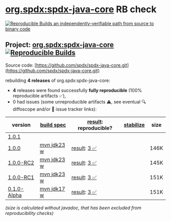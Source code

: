 [org.spdx:spdx-java-core](https://central.sonatype.com/artifact/org.spdx/spdx-java-core/versions) RB check
=======

[![Reproducible Builds](https://reproducible-builds.org/images/logos/rb.svg) an independently-verifiable path from source to binary code](https://reproducible-builds.org/)

## Project: [org.spdx:spdx-java-core](https://central.sonatype.com/artifact/org.spdx/spdx-java-core/versions) [![Reproducible Builds](https://img.shields.io/endpoint?url=https://raw.githubusercontent.com/jvm-repo-rebuild/reproducible-central/master/content/org/spdx/spdx-java-core/badge.json)](https://github.com/jvm-repo-rebuild/reproducible-central/blob/master/content/org/spdx/spdx-java-core/README.md)

Source code: [https://github.com/spdx/spdx-java-core.git](https://github.com/spdx/spdx-java-core.git)

rebuilding **4 releases** of org.spdx:spdx-java-core:
- **4** releases were found successfully **fully reproducible** (100% reproducible artifacts :white_check_mark:),
- 0 had issues (some unreproducible artifacts :warning:, see eventual :mag: diffoscope and/or :memo: issue tracker links):

| version | [build spec](/BUILDSPEC.md) | [result](https://reproducible-builds.org/docs/jvm/): reproducible? | [stabilize](https://github.com/google/oss-rebuild/blob/main/cmd/stabilize/README.md) | size |
| -- | --------- | ------ | ------ | -- |
| [1.0.1](https://central.sonatype.com/artifact/org.spdx/spdx-java-core/1.0.1/pom) | | | |
| [1.0.0](https://central.sonatype.com/artifact/org.spdx/spdx-java-core/1.0.0/pom) | [mvn jdk23 w](spdx-java-core-1.0.0.buildspec) | [result](spdx-java-core-1.0.0.buildinfo): [3 :white_check_mark: ](spdx-java-core-1.0.0.buildcompare) | | 146K |
| [1.0.0-RC2](https://central.sonatype.com/artifact/org.spdx/spdx-java-core/1.0.0-RC2/pom) | [mvn jdk23 w](spdx-java-core-1.0.0-RC2.buildspec) | [result](spdx-java-core-1.0.0-RC2.buildinfo): [3 :white_check_mark: ](spdx-java-core-1.0.0-RC2.buildcompare) | | 145K |
| [1.0.0-RC1](https://central.sonatype.com/artifact/org.spdx/spdx-java-core/1.0.0-RC1/pom) | [mvn jdk23 w](spdx-java-core-1.0.0-RC1.buildspec) | [result](spdx-java-core-1.0.0-RC1.buildinfo): [3 :white_check_mark: ](spdx-java-core-1.0.0-RC1.buildcompare) | | 151K |
| [0.1.0-Alpha](https://central.sonatype.com/artifact/org.spdx/spdx-java-core/0.1.0-Alpha/pom) | [mvn jdk17 w](spdx-java-core-0.1.0-Alpha.buildspec) | [result](spdx-java-core-0.1.0-Alpha.buildinfo): [3 :white_check_mark: ](spdx-java-core-0.1.0-Alpha.buildcompare) | | 151K |

<i>(size is calculated without javadoc, that has been excluded from reproducibility checks)</i>
